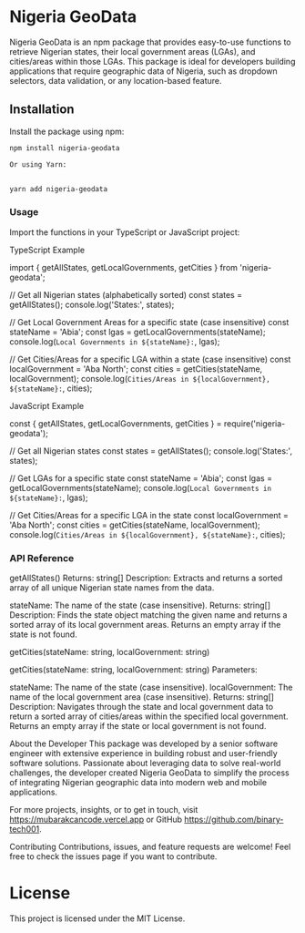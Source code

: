 # Nigeria GeoData

Nigeria GeoData is an npm package that provides easy-to-use functions to retrieve Nigerian states, their local government areas (LGAs), and cities/areas within those LGAs. This package is ideal for developers building applications that require geographic data of Nigeria, such as dropdown selectors, data validation, or any location-based feature.

## Installation

Install the package using npm:

```bash
npm install nigeria-geodata

Or using Yarn:

```
```bash

yarn add nigeria-geodata

```
### Usage
Import the functions in your TypeScript or JavaScript project:

TypeScript Example

import { getAllStates, getLocalGovernments, getCities } from 'nigeria-geodata';

// Get all Nigerian states (alphabetically sorted)
const states = getAllStates();
console.log('States:', states);

// Get Local Government Areas for a specific state (case insensitive)
const stateName = 'Abia';
const lgas = getLocalGovernments(stateName);
console.log(`Local Governments in ${stateName}:`, lgas);

// Get Cities/Areas for a specific LGA within a state (case insensitive)
const localGovernment = 'Aba North';
const cities = getCities(stateName, localGovernment);
console.log(`Cities/Areas in ${localGovernment}, ${stateName}:`, cities);


JavaScript Example

const { getAllStates, getLocalGovernments, getCities } = require('nigeria-geodata');

// Get all Nigerian states
const states = getAllStates();
console.log('States:', states);

// Get LGAs for a specific state
const stateName = 'Abia';
const lgas = getLocalGovernments(stateName);
console.log(`Local Governments in ${stateName}:`, lgas);

// Get Cities/Areas for a specific LGA in the state
const localGovernment = 'Aba North';
const cities = getCities(stateName, localGovernment);
console.log(`Cities/Areas in ${localGovernment}, ${stateName}:`, cities);


### API Reference
getAllStates()
Returns: string[]
Description:
Extracts and returns a sorted array of all unique Nigerian state names from the data.


stateName: The name of the state (case insensitive).
Returns: string[]
Description:
Finds the state object matching the given name and returns a sorted array of its local government areas. Returns an empty array if the state is not found.

getCities(stateName: string, localGovernment: string)


getCities(stateName: string, localGovernment: string)
Parameters:

stateName: The name of the state (case insensitive).
localGovernment: The name of the local government area (case insensitive).
Returns: string[]
Description:
Navigates through the state and local government data to return a sorted array of cities/areas within the specified local government. Returns an empty array if the state or local government is not found.

About the Developer
This package was developed by a senior software engineer with extensive experience in building robust and user-friendly software solutions. Passionate about leveraging data to solve real-world challenges, the developer created Nigeria GeoData to simplify the process of integrating Nigerian geographic data into modern web and mobile applications.

For more projects, insights, or to get in touch, visit https://mubarakcancode.vercel.app or GitHub https://github.com/binary-tech001.

Contributing
Contributions, issues, and feature requests are welcome! Feel free to check the issues page if you want to contribute.

# License
This project is licensed under the MIT License.